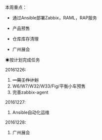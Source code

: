 本周重点：

* 通过Ansible部署Zabbix，RAML，RAP服务

* 产品预售

* 仓库库存清理

* 广州展会

◉按计划完成任务

20161226:

1. ~~一周工作计划~~
2. W6/W7/W32/W33/Fig/平衡小车预售
3. 完善zabbix-agent

20161227:

1. Ansible自动化运维

20161228:

1.   广州展会



